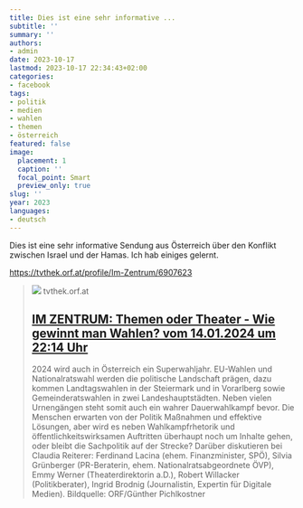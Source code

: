 ```yaml
---
title: Dies ist eine sehr informative ...
subtitle: ''
summary: ''
authors:
- admin
date: 2023-10-17
lastmod: 2023-10-17 22:34:43+02:00
categories:
- facebook
tags:
- politik
- medien
- wahlen
- themen
- österreich
featured: false
image:
  placement: 1
  caption: ''
  focal_point: Smart
  preview_only: true
slug: ''
year: 2023
languages:
- deutsch
---
```


Dies ist eine sehr informative Sendung aus Österreich über den Konflikt zwischen Israel und der Hamas. Ich hab einiges gelernt. 

https://tvthek.orf.at/profile/Im-Zentrum/6907623
> [![](https://api-tvthek.orf.at/assets/segments/0167/51/353567da43a8d947e281f8943c87191919f7a58f.jpeg)](https://tvthek.orf.at/profile/Im-Zentrum/6907623)
> tvthek.orf.at
> ## [IM ZENTRUM: Themen oder Theater - Wie gewinnt man Wahlen? vom 14.01.2024 um 22:14 Uhr](https://tvthek.orf.at/profile/Im-Zentrum/6907623)
>
>2024 wird auch in Österreich ein Superwahljahr. EU-Wahlen und Nationalratswahl werden die politische Landschaft prägen, dazu kommen Landtagswahlen in der Steiermark und in Vorarlberg sowie Gemeinderatswahlen in zwei Landeshauptstädten. Neben vielen Urnengängen steht somit auch ein wahrer Dauerwahlkampf bevor. Die Menschen erwarten von der Politik Maßnahmen und effektive Lösungen, aber wird es neben Wahlkampfrhetorik und öffentlichkeitswirksamen Auftritten überhaupt noch um Inhalte gehen, oder bleibt die Sachpolitik auf der Strecke?
Darüber diskutieren bei Claudia Reiterer: Ferdinand Lacina (ehem. Finanzminister, SPÖ), Silvia Grünberger (PR-Beraterin, ehem. Nationalratsabgeordnete ÖVP), Emmy Werner (Theaterdirektorin a.D.), Robert Willacker (Politikberater), Ingrid Brodnig (Journalistin, Expertin für Digitale Medien).
Bildquelle: ORF/Günther Pichlkostner